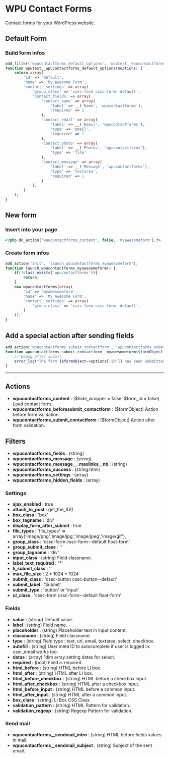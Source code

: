 # WPU Contact Forms

Contact forms for your WordPress website.

## Default Form

### Build form infos
```php
add_filter('wpucontactforms_default_options', 'wputest__wpucontactforms_default_options', 10, 1);
function wputest__wpucontactforms_default_options($options) {
    return array(
        'id' => 'default',
        'name' => 'My Awesome Form',
        'contact__settings' => array(
            'group_class' => 'cssc-form cssc-form--default',
            'contact_fields' => array(
                'contact_name' => array(
                    'label' => __('Name', 'wpucontactforms'),
                    'required' => 1
                ),
                'contact_email' => array(
                    'label' => __('Email', 'wpucontactforms'),
                    'type' => 'email',
                    'required' => 1
                ),
                'contact_photo' => array(
                    'label' => __('Photos', 'wpucontactforms'),
                    'type' => 'file'
                ),
                'contact_message' => array(
                    'label' => __('Message', 'wpucontactforms'),
                    'type' => 'textarea',
                    'required' => 1
                )
            ),
        )
    );
}
```

## New form

### Insert into your page

```php
<?php do_action('wpucontactforms_content', false, 'myawesomeform');?>
```

### Create form infos

```php
add_action('init', 'launch_wpucontactforms_myawesomeform');
function launch_wpucontactforms_myawesomeform() {
    if(!class_exists('wpucontactforms')){
        return;
    }
    new wpucontactforms(array(
        'id' => 'myawesomeform',
        'name' => 'My Awesome Form',
        'contact__settings' => array(
            'group_class' => 'cssc-form cssc-form--default',
        )
    ));
}
```

## Add a special action after sending fields

```php
add_action('wpucontactforms_submit_contactform', 'wpucontactforms_submit_contactform__myawesomeform', 10, 1);
function wpucontactforms_submit_contactform__myawesomeform($formObject) {
    // Debug after submit
    error_log("The form {$formObject->options['id']} has been submitted");
}
```

---

## Actions

* **wpucontactforms_content** : ($hide_wrapper = false, $form_id = false) Load contact form.
* **wpucontactforms_beforesubmit_contactform** : ($formObject) Action before form validation.
* **wpucontactforms_submit_contactform** : ($formObject) Action after form validation.

## Filters

* **wpucontactforms_fields** : (string)
* **wpucontactforms_message** : (string)
* **wpucontactforms_message___maxlinks__nb** : (string)
* **wpucontactforms_success** : (string:html)
* **wpucontactforms_settings** : (array)
* **wpucontactforms_hidden_fields** : (array)

### Settings

* **ajax_enabled** : true
* **attach_to_post** : get_the_ID()
* **box_class** : 'box'
* **box_tagname** : 'div'
* **display_form_after_submit** : true
* **file_types** :  'file_types' => array('image/png','image/jpg','image/jpeg','image/gif'),
* **group_class** : 'cssc-form cssc-form--default float-form'
* **group_submit_class** : ''
* **group_tagname** : 'div'
* **input_class** : (string) Field classname.
* **label_text_required** : '<em>*</em>'
* **li_submit_class** : ''
* **max_file_size** :  2 * 1024 * 1024
* **submit_class** : 'cssc-button cssc-button--default'
* **submit_label** : 'Submit'
* **submit_type** : 'button' or 'input'
* **ul_class** : 'cssc-form cssc-form--default float-form'

### Fields

* **value** : (string) Default value.
* **label** : (string) Field name.
* **placeholder** : (string) Placeholder text in input content.
* **classname** : (string) Field classname.
* **type** : (string) Field type : text, url, email, textarea, select, checkbox.
* **autofill** : (string) User meta ID to autocomplete if user is logged in. user_email works too.
* **datas** : (array) 1dim array setting datas for select.
* **required** : (bool) Field is required.
* **html_before** : (string) HTML before LI box.
* **html_after** : (string) HTML after LI box.
* **html_before_checkbox** : (string) HTML before a checkbox input.
* **html_after_checkbox** : (string) HTML after a checkbox input.
* **html_before_input** : (string) HTML before a common input.
* **html_after_input** : (string) HTML after a common input.
* **box_class** : (string) LI Box CSS Class
* **validation_pattern** : (string) HTML Pattern for validation.
* **validation_regexp** : (string) Regexp Pattern for validation.

### Send mail
* **wpucontactforms__sendmail_intro** : (string) HTML before fields values in mail.
* **wpucontactforms__sendmail_subject** : (string) Subject of the sent email.
